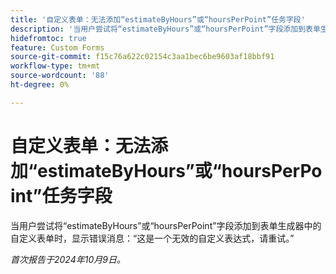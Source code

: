 ```yaml
---
title: '自定义表单：无法添加“estimateByHours”或“hoursPerPoint”任务字段'
description: '当用户尝试将“estimateByHours”或“hoursPerPoint”字段添加到表单生成器中的自定义表单时，显示错误消息：“这是一个无效的自定义表达式，请重试。'
hidefromtoc: true
feature: Custom Forms
source-git-commit: f15c76a622c02154c3aa1bec6be9603af18bbf91
workflow-type: tm+mt
source-wordcount: '88'
ht-degree: 0%

---
```


# 自定义表单：无法添加“estimateByHours”或“hoursPerPoint”任务字段

当用户尝试将“estimateByHours”或“hoursPerPoint”字段添加到表单生成器中的自定义表单时，显示错误消息：“这是一个无效的自定义表达式，请重试。”

_首次报告于2024年10月9日。_
